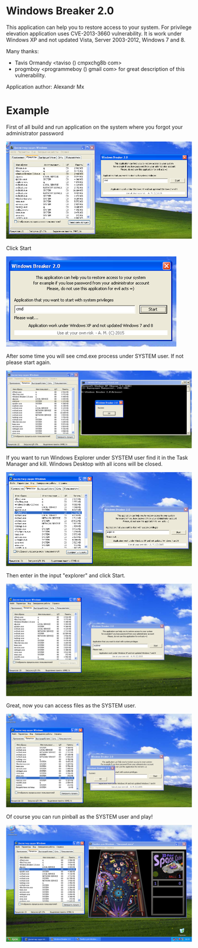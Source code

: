 # Windows Breaker 2.0

This application can help you to restore access to your system.
For privilege elevation application uses CVE-2013-3660 vulnerability. It is work under Windows XP and not updated Vista, Server 2003-2012, Windows 7 and 8.

Many thanks:
 - Tavis Ormandy <taviso () cmpxchg8b com>
 - progmboy <programmeboy () gmail com>
for great description of this vulnerability.
  
Application author: Alexandr Mx
  

# Example
First of all build and run application on the system where you forgot your administrator password

![image](/images/1.png)
  
Click Start  
  
![image](/images/2.png)
  
After some time you will see cmd.exe process under SYSTEM user. If not please start again.  

![image](/images/3.png)
  
If you want to run Windows Explorer under SYSTEM user find it in the Task Manager and kill. Windows Desktop with all icons will be closed.  
  
![image](/images/4.png)
  
Then enter in the input "explorer" and click Start.  

![image](/images/5.png)
  
Great, now you can access files as the SYSTEM user.  

![image](/images/6.png)
  
Of course you can run pinball as the SYSTEM user and play!  
  
![image](/images/7.png)